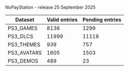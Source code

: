 NoPayStation - release 25 September 2025

|  Dataset  |Valid entries|Pending entries|
|-----------|-------------|---------------|
| PS3_GAMES |     8136    |      1299     |
|  PS3_DLCS |    11999    |     11118     |
| PS3_THEMES|     939     |      757      |
|PS3_AVATARS|     1605    |      1503     |
| PS3_DEMOS |     489     |       23      |